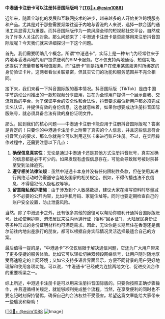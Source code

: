 **中港通卡注册卡可以注册抖音国际版吗？[[TG💪+ @esim1088](https://t.me/s/esim1088)]**

近年来，随着全球化的发展和互联网技术的进步，越来越多的人开始关注跨境服务和产品。尤其是对于那些需要频繁往返于内地与香港的人来说，选择一款合适的通讯工具显得尤为重要。而抖音国际版作为一款风靡全球的短视频社交平台，自然成为了许多人关注的对象。那么问题来了：中港通卡注册卡是否能够用来注册抖音国际版呢？今天我们就来详细探讨一下这个问题。

首先，我们需要明确几个概念。所谓“中港通卡”，实际上是一种专门为经常往来于内地与香港两地的用户提供便利的SIM卡服务。它不仅支持两地通话、短信功能，还提供了流量套餐等增值服务。而“注册卡”则是指用户在使用某些服务时所绑定的身份验证卡片。这两者看似关联紧密，但其实它们的功能和服务范围并不完全相同。

接下来，我们来看一下抖音国际版的基本情况。抖音国际版（TikTok）是由中国字节跳动公司推出的一款短视频分享应用，旨在为全球用户提供一个展示自我、交流互动的平台。为了保证平台的安全性和合法性，抖音要求每位新用户都必须完成实名认证，并提供有效的身份信息。这也就意味着，如果你想要成功注册抖音国际版账号，就必须具备合法有效的身份证明文件。

那么，回到我们的核心问题——中港通卡注册卡能否用于注册抖音国际版呢？答案是肯定的！只要你的中港通卡注册卡上附带了真实的个人信息，并且这些信息符合抖音官方的要求，那么你就完全可以利用这张卡来进行账户注册。不过，在实际操作过程中，还需要注意以下几点：

1. **确保信息真实性**：无论是通过中港通卡还是其他方式注册抖音账号，真实准确的信息都是必不可少的。如果发现有虚假信息存在，可能会导致账号被封禁甚至受到法律追究。
2. **遵守相关法律法规**：虽然中港通卡本身并没有任何限制性条款，但在使用其进行网络活动时仍需遵守当地及国家的相关规定。例如，不得传播违法不良信息、不得侵犯他人隐私权等等。
3. **留意隐私保护措施**：由于涉及到个人敏感数据，建议大家在填写资料时尽量减少不必要的公开内容，比如手机号码、家庭住址等。同时也要定期检查自己的账户安全设置，防止泄露风险。

当然，除了中港通卡之外，还有很多其他的途径可以帮助你顺利开通抖音国际版账号。比如使用护照、港澳居民来往内地通行证（俗称“回乡证”）、大陆居民身份证等多种形式的身份证明材料均可满足需求。因此，无论你是长期居住在香港还是偶尔前往内地出差旅行的朋友，都可以根据自身实际情况灵活选择最适合自己的方案。

最后值得一提的是，“中港通卡”不仅仅局限于解决通信问题，它还为广大用户带来了更多便捷的服务体验。比如它可以轻松切换双频段网络信号，让用户随时随地享受高速稳定的上网环境；又如它支持多语言界面显示，方便不同背景的用户更好地理解和使用各项功能。可以说，“中港通卡”已经成为连接两地文化、促进交流合作的重要桥梁之一。

综上所述，中港通卡注册卡是可以用来注册抖音国际版的。只要你按照正确步骤操作，并且遵循相关规定，就能够顺利完成整个流程。当然，在享受便利的同时也不要忘记时刻保持警惕，确保自己的合法权益不受侵害。希望这篇文章能给大家带来一些启发和帮助！

[[TG💪+ @esim1088](https://t.me/s/esim1088) ![Image](https://i.postimg.cc/4NQfJmqS/Snipaste-2025-05-13-00-14-12.png)]